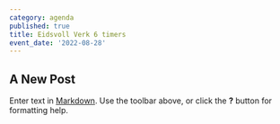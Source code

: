 ```yaml
---
category: agenda
published: true
title: Eidsvoll Verk 6 timers
event_date: '2022-08-28'
---
```

## A New Post

Enter text in [Markdown](http://daringfireball.net/projects/markdown/). Use the toolbar above, or click the **?** button for formatting help.
